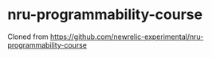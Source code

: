 # nru-programmability-course

Cloned from https://github.com/newrelic-experimental/nru-programmability-course
